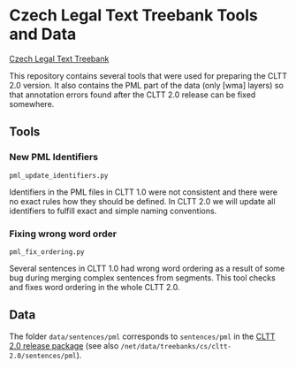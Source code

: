 # Czech Legal Text Treebank Tools and Data

[Czech Legal Text Treebank](https://ufal.mff.cuni.cz/czech-legal-text-treebank)

This repository contains several tools that were used for preparing the CLTT 2.0 version.
It also contains the PML part of the data (only [wma] layers) so that annotation errors
found after the CLTT 2.0 release can be fixed somewhere.

## Tools

### New PML Identifiers

`pml_update_identifiers.py`

Identifiers in the PML files in CLTT 1.0 were not consistent and there were no exact
rules how they should be defined. In CLTT 2.0 we will update all identifiers to fulfill exact 
and simple naming conventions. 

### Fixing wrong word order

`pml_fix_ordering.py`

Several sentences in CLTT 1.0 had wrong word ordering as a result of some bug during
merging complex sentences from segments. This tool checks and fixes word ordering 
in the whole CLTT 2.0.

## Data

The folder `data/sentences/pml` corresponds to `sentences/pml` in the [CLTT 2.0 release
package](http://hdl.handle.net/11234/1-2498) (see also `/net/data/treebanks/cs/cltt-2.0/sentences/pml`).

